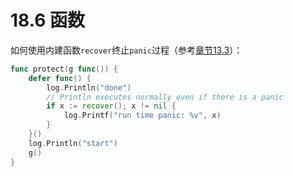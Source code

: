 # 18.6 函数

如何使用内建函数`recover`终止`panic`过程（参考[章节13.3](13.3.md)）：
    
```go
func protect(g func()) {
    defer func() {
        log.Println("done")
        // Println executes normally even if there is a panic
        if x := recover(); x != nil {
            log.Printf("run time panic: %v", x)
        }
    }()
    log.Println("start")
    g()
}
```

